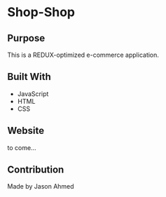 # Shop-Shop

## Purpose
This is a REDUX-optimized e-commerce application.

## Built With
* JavaScript
* HTML
* CSS

## Website
to come...

## Contribution
Made by Jason Ahmed
